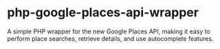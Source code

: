 # php-google-places-api-wrapper
A simple PHP wrapper for the new Google Places API, making it easy to perform place searches, retrieve details, and use autocomplete features.
